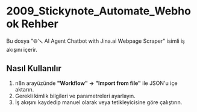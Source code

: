 # 2009_Stickynote_Automate_Webhook Rehber

Bu dosya "🌐🪛 AI Agent Chatbot with Jina.ai Webpage Scraper" isimli iş akışını içerir.

## Nasıl Kullanılır
1. n8n arayüzünde **"Workflow" → "Import from file"** ile JSON'u içe aktarın.
2. Gerekli kimlik bilgileri ve parametreleri ayarlayın.
3. İş akışını kaydedip manuel olarak veya tetikleyicisine göre çalıştırın.
